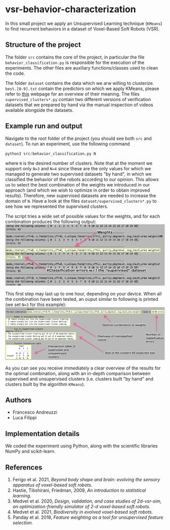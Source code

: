 # vsr-behavior-characterization
In this small project we apply an Unsupervised Learning technique (`KMeans`) to find
recurrent behaviors in a dataset of Voxel-Based Soft Robots (VSR).

## Structure of the project
The folder `src` contains the core of the project, in particular the file
`behavior_classification.py` is responsible for the execution of the
experiments. The other files are auxiliary functions/classes used to clean
the code.

The folder `dataset` contains the data which we arw willing to clusterize.
`best.[0-9].txt` contain the predictors on which we apply KMeans, please refer to
[this](https://medvet.inginf.units.it/teaching/2122-intro-ml-er/project/#vsrs-behavior-characterization)
webpage for an overview of their meaning. The files `supervised_clusters*.py`
contain two different versions of verification datasets that we prepared by
hand via the manual inspection of videos available alongside the datasets.

## Example run and output
Navigate to the root folder of the project (you should see both `src` and
`dataset`). To run an experiment, use the following command

```python
python3 src/behavior_classification.py N
```

where `N` is the desired number of clusters. Note that at the moment we support
only `N=3` and `N=4` since these are the only values for which we managed to
generate two supervised datasets "by hand", in which we classified the behavior
of the robots according to our opinion. This allows us to select the best
combination of the weights we introduced in our approach (and which we wish to
optimize in order to obtain improved results). Therefore, new supervised
datasets are needed to increase the domain of `N`. Have a look at the files
`dataset/supervised_clusters*.py` to see how we represented the supervised
clusters.

The script tries a wide set of possible values for the weights, and for each
combination produces the following output:
![Combos](res/all_combo_weights.png)

This first step may last up to one hour, depending on your device. When all the combination have been tested, an ouput similar to following is printed (we set `N=3` for this example):
![Combos](res/results.png)

As you can see you receive immediately a clear overview of the results for the optimal combination, along with an in-depth comparison between supervised and unsupervised clusters (i.e. clusters built "by hand" and clusters built by the algorithm `KMeans`).

## Authors
+ Francesco Andreuzzi
+ Luca Filippi

## Implementation details
We coded the experiment using Python, along with the scientific libraries NumPy and scikit-learn.

## References
1. Ferigo et al. 2021, *Beyond body shape and brain: evolving the sensory apparatus of voxel-based soft robots.*
2. Hastie, Tibshirani, Friedman, 2009, *An introduction to statistical learning.*
3. Medvet et al. 2020, *Design, validation, and case studies of 2d-vsr-sim, an optimization-friendly simulator of 2-d voxel-based soft robots.*
4. Medvet et al. 2021, *Biodiversity in evolved voxel-based soft robots.*
5. Panday et al. 2018, *Feature weighting as a tool for unsupervised feature selection.*
